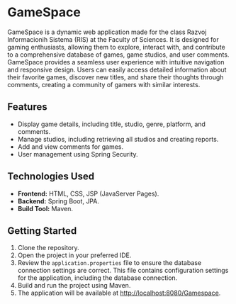 # GameSpace

GameSpace is a dynamic web application made for the class Razvoj Informacionih Sistema (RIS) at the Faculty of Sciences. It is designed for gaming enthusiasts, allowing them to explore, interact with, and contribute to a comprehensive database of games, game studios, and user comments. GameSpace provides a seamless user experience with intuitive navigation and responsive design. Users can easily access detailed information about their favorite games, discover new titles, and share their thoughts through comments, creating a community of gamers with similar interests.

## Features

- Display game details, including title, studio, genre, platform, and comments.
- Manage studios, including retrieving all studios and creating reports.
- Add and view comments for games.
- User management using Spring Security.

## Technologies Used

- **Frontend:** HTML, CSS, JSP (JavaServer Pages).
- **Backend:** Spring Boot, JPA.
- **Build Tool:** Maven.

## Getting Started

1. Clone the repository.
2. Open the project in your preferred IDE.
3. Review the `application.properties` file to ensure the database connection settings are correct. This file contains configuration settings for the application, including the database connection.
4. Build and run the project using Maven.
5. The application will be available at [http://localhost:8080/Gamespace](http://localhost:8080/Gamespace).
